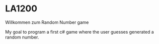 # LA1200
Willkommen zum Random Number game 


My goal to program a first c# game where the user guesses generated a random number.
